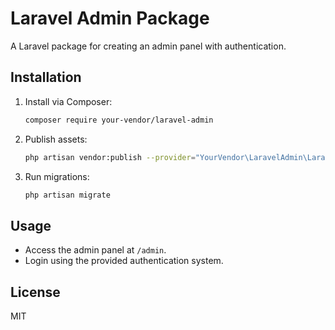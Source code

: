 # Laravel Admin Package

A Laravel package for creating an admin panel with authentication.

## Installation

1. Install via Composer:
   ```bash
   composer require your-vendor/laravel-admin
   ```

2. Publish assets:
   ```bash
   php artisan vendor:publish --provider="YourVendor\LaravelAdmin\LaravelAdminServiceProvider"
   ```

3. Run migrations:
   ```bash
   php artisan migrate
   ```

## Usage

- Access the admin panel at `/admin`.
- Login using the provided authentication system.

## License

MIT
